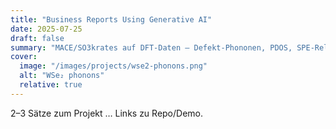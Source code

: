```yaml
---
title: "Business Reports Using Generative AI"
date: 2025-07-25
draft: false
summary: "MACE/SO3krates auf DFT-Daten – Defekt-Phononen, PDOS, SPE-Relevanz."
cover:
  image: "/images/projects/wse2-phonons.png"
  alt: "WSe₂ phonons"
  relative: true
---
```

2–3 Sätze zum Projekt … Links zu Repo/Demo.
